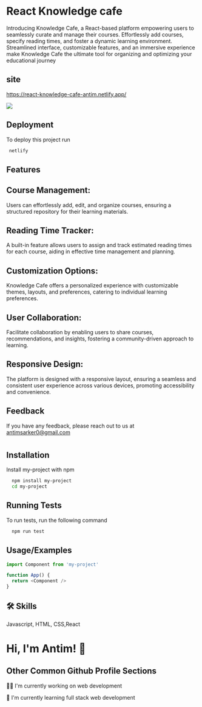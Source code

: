 
# React Knowledge cafe
Introducing Knowledge Cafe, a React-based platform empowering users to seamlessly curate and manage their courses. Effortlessly add courses, specify reading times, and foster a dynamic learning environment. Streamlined interface, customizable features, and an immersive experience make Knowledge Cafe the ultimate tool for organizing and optimizing your educational journey



## site

https://react-knowledge-cafe-antim.netlify.app/

![](img/Capture.JPG)

## Deployment

To deploy this project run

```bash
 netlify
```





## Features

## Course Management: 
Users can effortlessly add, edit, and organize courses, ensuring a structured repository for their learning materials.
## Reading Time Tracker: 
A built-in feature allows users to assign and track estimated reading times for each course, aiding in effective time management and planning.

## Customization Options:
 Knowledge Cafe offers a personalized experience with customizable themes, layouts, and preferences, catering to individual learning preferences.

## User Collaboration: 
Facilitate collaboration by enabling users to share courses, recommendations, and insights, fostering a community-driven approach to learning.

## Responsive Design: 
The platform is designed with a responsive layout, ensuring a seamless and consistent user experience across various devices, promoting accessibility and convenience.


## Feedback

If you have any feedback, please reach out to us at antimsarker0@gmail.com





#

## Installation

Install my-project with npm

```bash
  npm install my-project
  cd my-project
```
    



## Running Tests

To run tests, run the following command

```bash
  npm run test
```


## Usage/Examples

```javascript
import Component from 'my-project'

function App() {
  return <Component />
}
```





## 🛠 Skills
Javascript, HTML, CSS,React








# Hi, I'm Antim! 👋


## Other Common Github Profile Sections
👩‍💻 I'm currently working on web development

🧠 I'm currently learning full stack web development









